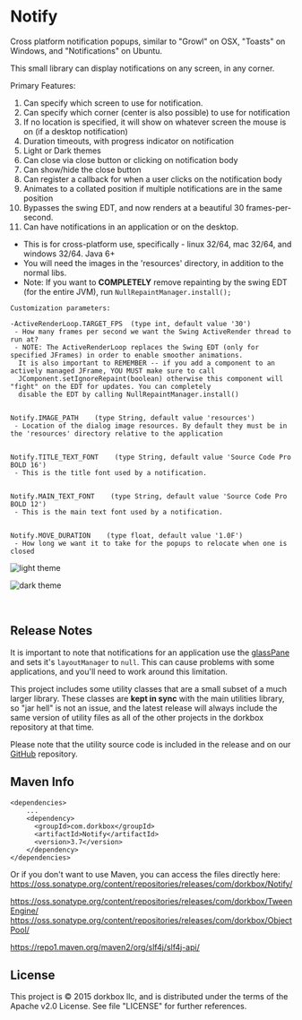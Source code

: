 Notify
======

Cross platform notification popups, similar to "Growl" on OSX, "Toasts" on Windows, and "Notifications" on Ubuntu.

This small library can display notifications on any screen, in any corner.

Primary Features:

1. Can specify which screen to use for notification.
2. Can specify which corner (center is also possible) to use for notification 
3. If no location is specified, it will show on whatever screen the mouse is on (if a desktop notification)
4. Duration timeouts, with progress indicator on notification
5. Light or Dark themes
6. Can close via close button or clicking on notification body
7. Can show/hide the close button
8. Can register a callback for when a user clicks on the notification body
9. Animates to a collated position if multiple notifications are in the same position
10. Bypasses the swing EDT, and now renders at a beautiful 30 frames-per-second.
11. Can have notifications in an application or on the desktop.


- This is for cross-platform use, specifically - linux 32/64, mac 32/64, and windows 32/64. Java 6+
- You will need the images in the 'resources' directory, in addition to the normal libs.
- Note: If you want to **COMPLETELY** remove repainting by the swing EDT (for the entire JVM), run `NullRepaintManager.install();`

```
Customization parameters:

-ActiveRenderLoop.TARGET_FPS  (type int, default value '30')
 - How many frames per second we want the Swing ActiveRender thread to run at?
 - NOTE: The ActiveRenderLoop replaces the Swing EDT (only for specified JFrames) in order to enable smoother animations. 
  It is also important to REMEMBER -- if you add a component to an actively managed JFrame, YOU MUST make sure to call
  JComponent.setIgnoreRepaint(boolean) otherwise this component will "fight" on the EDT for updates. You can completely
  disable the EDT by calling NullRepaintManager.install()


Notify.IMAGE_PATH    (type String, default value 'resources')
 - Location of the dialog image resources. By default they must be in the 'resources' directory relative to the application
 
 
Notify.TITLE_TEXT_FONT    (type String, default value 'Source Code Pro BOLD 16')
 - This is the title font used by a notification.

 
Notify.MAIN_TEXT_FONT    (type String, default value 'Source Code Pro BOLD 12')
 - This is the main text font used by a notification.
    
 
Notify.MOVE_DURATION    (type float, default value '1.0F')
 - How long we want it to take for the popups to relocate when one is closed
```

![light theme](https://raw.githubusercontent.com/dorkbox/Notify/master/notify-light.png)

![dark theme](https://raw.githubusercontent.com/dorkbox/Notify/master/notify-dark.png)


&nbsp; 
&nbsp; 

Release Notes 
---------
It is important to note that notifications for an application use the [glassPane](https://docs.oracle.com/javase/tutorial/uiswing/components/rootpane.html#glasspane) and sets it's ````layoutManager```` to ````null````. This can cause problems with some applications, and you'll need to work around this limitation.

This project includes some utility classes that are a small subset of a much larger library. These classes are **kept in sync** with the main utilities library, so "jar hell" is not an issue, and the latest release will always include the same version of utility files as all of the other projects in the dorkbox repository at that time. 
  
  Please note that the utility source code is included in the release and on our [GitHub](https://github.com/dorkbox/Utilities) repository.
  
  
Maven Info
---------
```
<dependencies>
    ...
    <dependency>
      <groupId>com.dorkbox</groupId>
      <artifactId>Notify</artifactId>
      <version>3.7</version>
    </dependency>
</dependencies>
```

Or if you don't want to use Maven, you can access the files directly here:  
https://oss.sonatype.org/content/repositories/releases/com/dorkbox/Notify/  

https://oss.sonatype.org/content/repositories/releases/com/dorkbox/TweenEngine/      
https://oss.sonatype.org/content/repositories/releases/com/dorkbox/ObjectPool/  

https://repo1.maven.org/maven2/org/slf4j/slf4j-api/      


License
---------
This project is © 2015 dorkbox llc, and is distributed under the terms of the Apache v2.0 License. See file "LICENSE" for further references.

